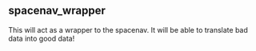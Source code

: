spacenav\_wrapper
-----------------

This will act as a wrapper to the spacenav. It will be able to translate
bad data into good data!
